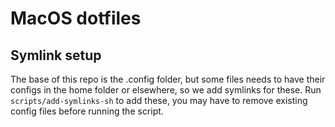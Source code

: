 # MacOS dotfiles

## Symlink setup
The base of this repo is the .config folder, but some files needs to have their configs in the home folder or elsewhere, so we add symlinks for these. Run ```scripts/add-symlinks-sh``` to add these, you may have to remove existing config files before running the script. 

